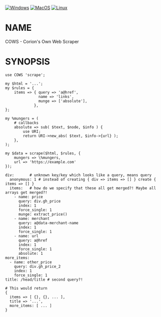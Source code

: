 
[![Windows](https://github.com/Corion/COWS/workflows/windows/badge.svg)](https://github.com/Corion/COWS/actions?query=workflow%3Awindows)
[![MacOS](https://github.com/Corion/COWS/workflows/macos/badge.svg)](https://github.com/Corion/COWS/actions?query=workflow%3Amacos)
[![Linux](https://github.com/Corion/COWS/workflows/linux/badge.svg)](https://github.com/Corion/COWS/actions?query=workflow%3Alinux)

# NAME

COWS - Corion's Own Web Scraper

# SYNOPSIS

    use COWS 'scrape';

    my $html = '...';
    my $rules = {
        items => { query => 'a@href',
                   name => 'links',
                   munge => ['absolute'],
                 },
    };

    my %mungers = (
        # callbacks
        absolute => sub( $text, $node, $info ) {
            use URI;
            return URI->new_abs( $text, $info->{url} );
        },
    );

    my $data = scrape($html, $rules, {
        mungers => \%mungers,
        url => 'https://example.com'
    });

    div:       # unknown key/key which looks like a query, means query
      anonymous: 1 # instead of creating { div => items => [] } create { items => [] }
      items:   # how do we specify that these all get merged?! Maybe all arrays get merged?!
        - name: price
          query: div.gh_price
          index: 1
          force_single: 1
          munge: extract_price()
        - name: merchant
          query: a@data-merchant-name
          index: 1
          force_single: 1
        - name: url
          query: a@href
          index: 1
          force_single: 1
          absolute: 1
    more_items:
      - name: other_price
        query: div.gh_price_2
        index: 1
        force_single: 1
    title: /head/title # second query?!

    # This would return
    {
      items => [ {}, {}, ... ],
      title => '...',
      more_items: [ ... ]
    }
